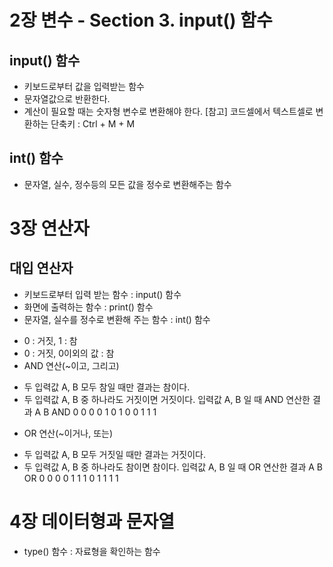 # 2장 변수 - Section 3. input() 함수

## input() 함수

- 키보드로부터 값을 입력받는 함수
- 문자열값으로 반환한다.
- 계산이 필요할 때는 숫자형 변수로 변환해야 한다.
  [참고] 코드셀에서 텍스트셀로 변환하는 단축키 : Ctrl + M + M

## int() 함수

- 문자열, 실수, 정수등의 모든 값을 정수로 변환해주는 함수

# 3장 연산자

## 대입 연산자

- 키보드로부터 입력 받는 함수 : input() 함수
- 화면에 출력하는 함수 : print() 함수
- 문자열, 실수를 정수로 변환해 주는 함수 : int() 함수

* 0 : 거짓, 1 : 참
* 0 : 거짓, 0이외의 값 : 참
* AND 연산(~이고, 그리고)

- 두 입력값 A, B 모두 참일 때만 결과는 참이다.
- 두 입력값 A, B 중 하나라도 거짓이면 거짓이다.
  입력값 A, B 일 때 AND 연산한 결과
  A B AND
  0 0 0
  0 1 0
  1 0 0
  1 1 1

* OR 연산(~이거나, 또는)

- 두 입력값 A, B 모두 거짓일 때만 결과는 거짓이다.
- 두 입력값 A, B 중 하나라도 참이면 참이다.
  입력값 A, B 일 때 OR 연산한 결과
  A B OR
  0 0 0
  0 1 1
  1 0 1
  1 1 1

# 4장 데이터형과 문자열

- type() 함수 : 자료형을 확인하는 함수
